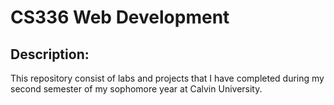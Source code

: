 # CS336 Web Development
## Description: <br/>
This repository consist of labs and projects that I have completed during my second semester of my sophomore year at Calvin University. <br/>
